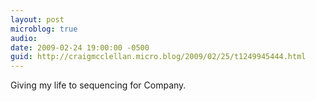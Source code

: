 ```yaml
---
layout: post
microblog: true
audio: 
date: 2009-02-24 19:00:00 -0500
guid: http://craigmcclellan.micro.blog/2009/02/25/t1249945444.html
---
```

Giving my life to sequencing for Company.
